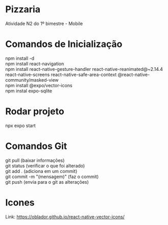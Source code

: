 # Pizzaria
Atividade N2 do 1º bimestre - Mobile

# Comandos de Inicialização
npm install -d <br/>
npm install react-navigation <br/>
npm install react-native-gesture-handler react-native-reanimated@~2.14.4 react-native-screens react-native-safe-area-context @react-native-community/masked-view <br/>
npm install @expo/vector-icons <br/>
npm instal expo-sqlite <br/>
<!-- último comando é para corrigir a versão-->
<!--npx expo install react-native-reanimated@~2.14.4--> 

# Rodar projeto
npx expo start

# Comandos Git
git pull (baixar informações) <br/>
git status (verificar o que foi alterado) <br/>
git add . (adiciona em um commit) <br/>
git commit -m "(mensagem)" (faz o commit) <br/>
git push (envia para o git as alterações) <br/>

# Icones 
Link: https://oblador.github.io/react-native-vector-icons/